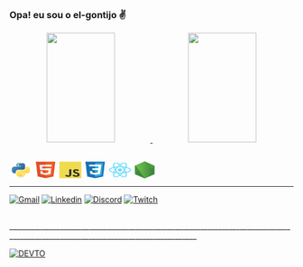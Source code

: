  
 ### Opa! eu sou o el-gontijo ✌️
 

<p align="center">
 <a href="https://github.com/el-gontijo/github-readme-stats">
    <img src="https://github-readme-stats.vercel.app/api?username=el-gontijo&show_icons=true&theme=merko" width="49%" height="195">
  <a href="https://github.com/anuraghazra/github-readme-stats">
    <img src="https://github-readme-stats.vercel.app/api/top-langs/?username=anuraghazra&layout=donut&theme=dark" width="49%" height="195">
  </a>
</p>


 
<div style="display: inline_block"><br/>
<img align="center" alt="Python" height="30" width="40" src="https://raw.githubusercontent.com/devicons/devicon/6910f0503efdd315c8f9b858234310c06e04d9c0/icons/python/python-original.svg" />
<img align="center" alt="HTML" height="30" width="40" src="https://raw.githubusercontent.com/devicons/devicon/6910f0503efdd315c8f9b858234310c06e04d9c0/icons/html5/html5-original.svg" />
<img align="center" alt="Java" height="30" width="40" src="https://raw.githubusercontent.com/devicons/devicon/6910f0503efdd315c8f9b858234310c06e04d9c0/icons/javascript/javascript-original.svg" />
<img align="center" alt="Css" height="30" width="40" src="https://raw.githubusercontent.com/devicons/devicon/6910f0503efdd315c8f9b858234310c06e04d9c0/icons/css3/css3-original.svg" />
<img align="center" alt="React" height="30" width="40" src="https://raw.githubusercontent.com/devicons/devicon/6910f0503efdd315c8f9b858234310c06e04d9c0/icons/react/react-original.svg" />
 <img align="center" alt="NodeJS" height="30" width="40" src="https://raw.githubusercontent.com/devicons/devicon/6910f0503efdd315c8f9b858234310c06e04d9c0/icons/nodejs/nodejs-original.svg" />
</div>

__________________________________________________________________________________________________________________________________

[![Gmail](https://img.shields.io/badge/Gmail-D14836?style=for-the-badge&logo=gmail&logoColor=white)](fellipe.gontijo@hotmasil.com)
[![Linkedin](https://img.shields.io/badge/LinkedIn-0077B5?style=for-the-badge&logo=linkedin&logoColor=white)](https://www.twitch.tv/elgontijo)
[![Discord](https://img.shields.io/badge/Discord-7289DA?style=for-the-badge&logo=discord&logoColor=white)](https://www.twitch.tv/elgontijo)
[![Twitch](https://img.shields.io/badge/Twitch-9146FF?style=for-the-badge&logo=twitch&logo=twitch&logoColor=white)](https://www.twitch.tv/elgontijo)
</div><br/>
__________________________________________________________________________________________________________________________________

[![DEVTO](https://img.shields.io/badge/dev.to-0A0A0A?style=for-the-badge&logo=devdotto&logoColor=white)]([https://www.twitch.tv/elgontijo](https://dev.to/))



